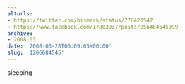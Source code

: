 ```yaml
---
alturls:
- https://twitter.com/bismark/status/778426547
- https://www.facebook.com/17803937/posts/856464645999
archive:
- 2008-03
date: '2008-03-28T06:09:05+00:00'
slug: '1206684545'
---
```


sleeping

